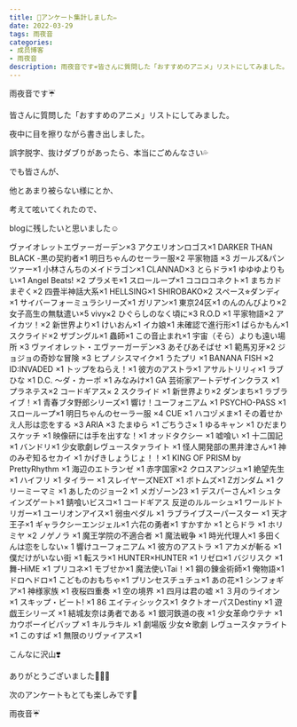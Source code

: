 ```yaml
---
title: 💝アンケート集計しました✏️
date: 2022-03-29
tags: 雨夜音
categories: 
- 成员博客
- 雨夜音
description: 雨夜音です☔️皆さんに質問した「おすすめのアニメ」リストにしてみました。夜中に目を擦りながら書き出しました。誤字脱字、抜けダブりがあったら、本当にごめんなさい💦でも皆さんが、他とあまり被らない様にと...
---
```


雨夜音です☔️

皆さんに質問した「おすすめのアニメ」リストにしてみました。

夜中に目を擦りながら書き出しました。

誤字脱字、抜けダブりがあったら、本当にごめんなさい💦

でも皆さんが、

他とあまり被らない様にとか、

考えて呟いてくれたので、

blogに残したいと思いました☺️

ヴァイオレットエヴァーガーデン×3
アクエリオンロゴス×1
DARKER THAN BLACK -黒の契約者×1
明日ちゃんのセーラー服×2
平家物語 ×3
ガールズ&パンツァー×1
小林さんちのメイドラゴン×1
CLANNAD×3
とらドラ×1
ゆゆゆよりもい×1
Angel Beats! ×2
プラメモ×1
スローループ×1
ココロコネクト×1
まちカドまぞく×2
四畳半神話大系×1
HELLSING×1
SHIROBAKO×2
スペース⭐︎ダンディ×1
サイバーフォーミュラシリーズ×1
ガリアン×1
東京24区×1
のんのんびより×2
女子高生の無駄遣い×5
vivy×2
ひぐらしのなく頃に×3
R.O.D ×1
平家物語×2
アイカツ！×2
新世界より×1
けいおん×1
イカ娘×1
未確認で進行形×1
ばらかもん×1
スクライド×2
ザブングル×1
蟲師×1
この音止まれ×1
宇宙（そら）よりも遠い場所 ×3
ヴァイオレット・エヴァーガーデン×3
あそびあそばせ ×1
範馬刃牙×2
ジョジョの奇妙な冒険 ×3
ヒプノシスマイク×1
うたプリ ×1
BANANA FISH ×2
ID:INVADED ×1
トップをねらえ！×1
彼方のアストラ×1
アサルトリリィ×1
ラブひな ×1
D.C. 〜ダ・カーポ ×1
みなみけ×1
GA 芸術家アートデザインクラス ×1
プラネテス×2
コードギアス× 2
スクライド ×1
新世界より×2
ダンまち×1
ラブライブ！×1
青春ブタ野郎シリーズ×1
響け！ユーフォニアム ×1
PSYCHO-PASS ×1
スローループ×1
明日ちゃんのセーラー服 ×4
CUE ×1
ハコヅメま×1
その着せかえ人形は恋をする ×3
ARIA ×3
たまゆら ×1
ごちうさ× 1
ゆるキャン ×1
ひだまりスケッチ ×1
映像研には手を出すな！×1
オッドタクシー ×1
嘘喰い ×1
十二国記×1
バンドリ×1
少女歌劇レヴュースタァライト ×1
怪人開発部の黒井津さん×1
神のみぞ知るセカイ ×1
かげきしょうじょ！！×1
KING OF PRISM by PrettyRhythm ×1
海辺のエトランゼ ×1
赤字国家×2
クロスアンジュ×1
絶望先生 ×1
ハイフリ ×1
タイラー ×1
スレイヤーズNEXT ×1
ボトムズ×1
Zガンダム ×1
クリーミーマミ ×1
あしたのジョー2 ×1
メガゾーン23 ×1
デスパーさん×1
シュタインズゲート×1
錆喰いビスコ×1
コードギアス 反逆のルルーシュ×1
ワールドトリガー×1
ユーリオンアイス×1
弱虫ペダル ×1
ラブライブスーパースター ×1
天才王子×1
ギャラクシーエンジェル×1
六花の勇者×1
すかすか ×1
とらドラ ×1
ホリミヤ ×2
ノゲノラ ×1
 魔王学院の不適合者 ×1
魔法戦争 ×1
時光代理人×1
多田くんは恋をしない× 1
響けユーフォニアム ×1
彼方のアストラ ×1
アカメが斬る ×1
僕だけがいない街 ×1
転スラ×1
HUNTER×HUNTER ×1
リゼロ×1
バジリスク ×1
舞-HiME ×1
プリコネ×1
モブせか×1
魔法使いTai！×1
鋼の錬金術師×1
俺物語×1
ドロヘドロ×1
こどものおもちゃ×1
プリンセスチュチュ×1
あの花×1
シンフォギア×1
神様家族 ×1
夜桜四重奏 ×1
空の境界 ×1
四月は君の嘘 ×1
３月のライオン ×1
スキップ・ビート! ×1
86 エイティシックス×1
タクトオーパスDestiny ×1
遊戯王シリーズ ×1
結城友奈は勇者である ×1
銀河鉄道の夜 ×1
少女革命ウテナ ×1
カウボーイビバップ ×1
キルラキル ×1
劇場版 少女☆歌劇 レヴュースタァライト ×1
このすば ×1
無限のリヴァイアス×1

こんなに沢山❣️

ありがとうございました🙇🏻‍♀️

次のアンケートもとても楽しみです🤗

雨夜音☔️　



